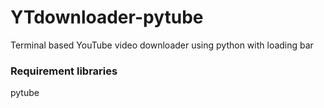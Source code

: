 # YTdownloader-pytube
Terminal based YouTube video downloader using python with loading bar 

### Requirement libraries
pytube
